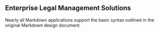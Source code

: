 ## Enterprise Legal Management Solutions ##
Nearly all Markdown applications support the basic syntax outlined in the original Markdown design document. 

